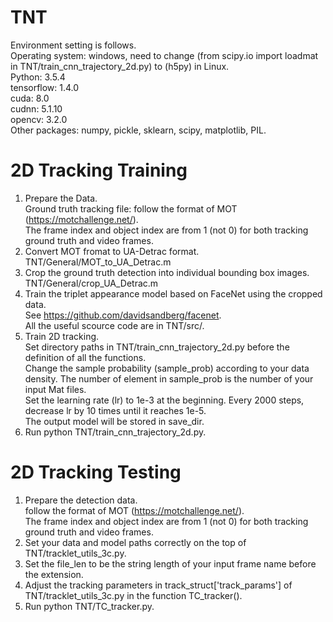 # TNT
Environment setting is follows. <br />
Operating system: windows, need to change (from scipy.io import loadmat in TNT/train_cnn_trajectory_2d.py) to (h5py) in Linux. <br />
Python: 3.5.4 <br />
tensorflow: 1.4.0 <br />
cuda: 8.0 <br />
cudnn: 5.1.10 <br />
opencv: 3.2.0 <br />
Other packages: numpy, pickle, sklearn, scipy, matplotlib, PIL. <br />
# 2D Tracking Training
1. Prepare the Data. <br />
Ground truth tracking file: follow the format of MOT (https://motchallenge.net/). <br />
The frame index and object index are from 1 (not 0) for both tracking ground truth and video frames. <br />
2. Convert MOT fromat to UA-Detrac format. <br />
TNT/General/MOT_to_UA_Detrac.m <br />
3. Crop the ground truth detection into individual bounding box images. <br />
TNT/General/crop_UA_Detrac.m <br />
4. Train the triplet appearance model based on FaceNet using the cropped data. <br />
See https://github.com/davidsandberg/facenet. <br />
All the useful scource code are in TNT/src/. <br />
5. Train 2D tracking. <br />
Set directory paths in TNT/train_cnn_trajectory_2d.py before the definition of all the functions. <br />
Change the sample probability (sample_prob) according to your data density. The number of element in sample_prob is the number of your input Mat files. <br />
Set the learning rate (lr) to 1e-3 at the beginning. Every 2000 steps, decrease lr by 10 times until it reaches 1e-5. <br />
The output model will be stored in save_dir. <br />
6. Run python TNT/train_cnn_trajectory_2d.py. <br />
# 2D Tracking Testing
1. Prepare the detection data. <br />
follow the format of MOT (https://motchallenge.net/). <br />
The frame index and object index are from 1 (not 0) for both tracking ground truth and video frames. <br />
2. Set your data and model paths correctly on the top of TNT/tracklet_utils_3c.py. <br />
3. Set the file_len to be the string length of your input frame name before the extension. <br />
4. Adjust the tracking parameters in track_struct['track_params'] of TNT/tracklet_utils_3c.py in the function TC_tracker(). <br />
5. Run python TNT/TC_tracker.py. <br />
